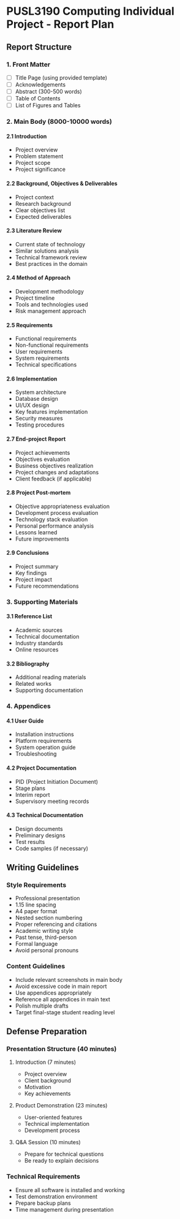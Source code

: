 # PUSL3190 Computing Individual Project - Report Plan

## Report Structure

### 1. Front Matter
- [ ] Title Page (using provided template)
- [ ] Acknowledgements
- [ ] Abstract (300-500 words)
- [ ] Table of Contents
- [ ] List of Figures and Tables

### 2. Main Body (8000-10000 words)

#### 2.1 Introduction
- Project overview
- Problem statement
- Project scope
- Project significance

#### 2.2 Background, Objectives & Deliverables
- Project context
- Research background
- Clear objectives list
- Expected deliverables

#### 2.3 Literature Review
- Current state of technology
- Similar solutions analysis
- Technical framework review
- Best practices in the domain

#### 2.4 Method of Approach
- Development methodology
- Project timeline
- Tools and technologies used
- Risk management approach

#### 2.5 Requirements
- Functional requirements
- Non-functional requirements
- User requirements
- System requirements
- Technical specifications

#### 2.6 Implementation
- System architecture
- Database design
- UI/UX design
- Key features implementation
- Security measures
- Testing procedures

#### 2.7 End-project Report
- Project achievements
- Objectives evaluation
- Business objectives realization
- Project changes and adaptations
- Client feedback (if applicable)

#### 2.8 Project Post-mortem
- Objective appropriateness evaluation
- Development process evaluation
- Technology stack evaluation
- Personal performance analysis
- Lessons learned
- Future improvements

#### 2.9 Conclusions
- Project summary
- Key findings
- Project impact
- Future recommendations

### 3. Supporting Materials

#### 3.1 Reference List
- Academic sources
- Technical documentation
- Industry standards
- Online resources

#### 3.2 Bibliography
- Additional reading materials
- Related works
- Supporting documentation

### 4. Appendices

#### 4.1 User Guide
- Installation instructions
- Platform requirements
- System operation guide
- Troubleshooting

#### 4.2 Project Documentation
- PID (Project Initiation Document)
- Stage plans
- Interim report
- Supervisory meeting records

#### 4.3 Technical Documentation
- Design documents
- Preliminary designs
- Test results
- Code samples (if necessary)

## Writing Guidelines

### Style Requirements
- Professional presentation
- 1.15 line spacing
- A4 paper format
- Nested section numbering
- Proper referencing and citations
- Academic writing style
- Past tense, third-person
- Formal language
- Avoid personal pronouns

### Content Guidelines
- Include relevant screenshots in main body
- Avoid excessive code in main report
- Use appendices appropriately
- Reference all appendices in main text
- Polish multiple drafts
- Target final-stage student reading level

## Defense Preparation

### Presentation Structure (40 minutes)
1. Introduction (7 minutes)
   - Project overview
   - Client background
   - Motivation
   - Key achievements

2. Product Demonstration (23 minutes)
   - User-oriented features
   - Technical implementation
   - Development process

3. Q&A Session (10 minutes)
   - Prepare for technical questions
   - Be ready to explain decisions

### Technical Requirements
- Ensure all software is installed and working
- Test demonstration environment
- Prepare backup plans
- Time management during presentation 
